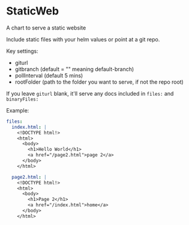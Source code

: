 # StaticWeb

A chart to serve a static website

Include static files with your helm values or point at a git repo.

Key settings:
- giturl
- gitbranch  (default = "" meaning default-branch)
- pollInterval  (default 5 mins)
- rootFolder (path to the folder you want to serve, if not the repo root)

If you leave `giturl` blank, it'll serve any docs included in `files:` and `binaryFiles:`

Example:
```yaml
files:
  index.html: |
    <!DOCTYPE html!>
    <html>
      <body>
        <h1>Hello World</h1>
        <a href="/page2.html">page 2</a>
      </body>
    </html>

  page2.html: |
    <!DOCTYPE html!>
    <html>
      <body>
        <h1>Page 2</h1>
        <a href="/index.html">home</a>
      </body>
    </html>
```
